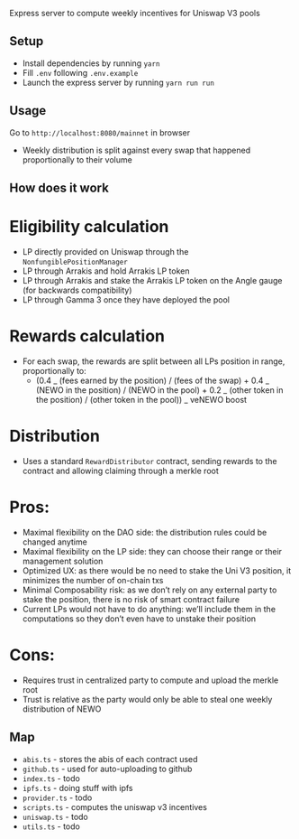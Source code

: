 Express server to compute weekly incentives for Uniswap V3 pools

## Setup

- Install dependencies by running `yarn`
- Fill `.env` following `.env.example`
- Launch the express server by running `yarn run run`

## Usage

Go to `http://localhost:8080/mainnet` in browser

- Weekly distribution is split against every swap that happened proportionally to their volume

## How does it work

# Eligibility calculation

- LP directly provided on Uniswap through the `NonfungiblePositionManager`
- LP through Arrakis and hold Arrakis LP token
- LP through Arrakis and stake the Arrakis LP token on the Angle gauge (for backwards compatibility)
- LP through Gamma 3 once they have deployed the pool

# Rewards calculation

- For each swap, the rewards are split between all LPs position in range, proportionally to:
  - (0.4 _ (fees earned by the position) / (fees of the swap) + 0.4 _ (NEWO in the position) / (NEWO in the pool) + 0.2 _ (other token in the position) / (other token in the pool)) _ veNEWO boost

# Distribution

- Uses a standard `RewardDistributor` contract, sending rewards to the contract and allowing claiming through a merkle root

# Pros:

- Maximal flexibility on the DAO side: the distribution rules could be changed anytime
- Maximal flexibility on the LP side: they can choose their range or their management solution
- Optimized UX: as there would be no need to stake the Uni V3 position, it minimizes the number of on-chain txs
- Minimal Composability risk: as we don’t rely on any external party to stake the position, there is no risk of smart contract failure
- Current LPs would not have to do anything: we’ll include them in the computations so they don’t even have to unstake their position

# Cons:

- Requires trust in centralized party to compute and upload the merkle root
- Trust is relative as the party would only be able to steal one weekly distribution of NEWO

## Map

- `abis.ts` - stores the abis of each contract used
- `github.ts` - used for auto-uploading to github
- `index.ts` - todo
- `ipfs.ts` - doing stuff with ipfs
- `provider.ts` - todo
- `scripts.ts` - computes the uniswap v3 incentives
- `uniswap.ts` - todo
- `utils.ts` - todo
